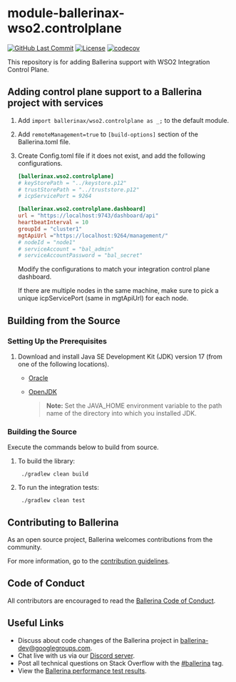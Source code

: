 # module-ballerinax-wso2.controlplane

[![GitHub Last Commit](https://img.shields.io/github/last-commit/ballerina-platform/module-ballerinax-wso2.controlplane.svg)](https://github.com/ballerina-platform/module-wso2.controlplane/commits/main)
[![License](https://img.shields.io/badge/License-Apache%202.0-blue.svg)](https://opensource.org/licenses/Apache-2.0)
[![codecov](https://codecov.io/gh/ballerina-platform/module-ballerinax-wso2.controlplane/branch/main/graph/badge.svg?token=5GCQ36HBEB)](https://codecov.io/gh/ballerina-platform/module-ballerinax-wso2.controlplane)

This repository is for adding Ballerina support with WSO2 Integration Control Plane.

## Adding control plane support to a Ballerina project with services

1. Add `import ballerinax/wso2.controlplane as _;` to the default module.
2. Add `remoteManagement=true` to `[build-options]` section of the Ballerina.toml file.
3. Create Config.toml file if it does not exist, and add the following configurations.
    ```toml
    [ballerinax.wso2.controlplane]
    # keyStorePath = "../keystore.p12"
    # trustStorePath = "../truststore.p12"
    # icpServicePort = 9264

    [ballerinax.wso2.controlplane.dashboard]
    url = "https://localhost:9743/dashboard/api"
    heartbeatInterval = 10
    groupId = "cluster1"
    mgtApiUrl ="https://localhost:9264/management/"
    # nodeId = "node1"
    # serviceAccount = "bal_admin"
    # serviceAccountPassword = "bal_secret"
    ```
    Modify the configurations to match your integration control plane dashboard.

    If there are multiple nodes in the same machine, make sure to pick a unique icpServicePort (same in mgtApiUrl) for each node.

## Building from the Source

### Setting Up the Prerequisites

1. Download and install Java SE Development Kit (JDK) version 17 (from one of the following locations).

    * [Oracle](https://www.oracle.com/java/technologies/downloads/)

    * [OpenJDK](https://adoptopenjdk.net/)

      > **Note:** Set the JAVA_HOME environment variable to the path name of the directory into which you installed JDK.

### Building the Source

Execute the commands below to build from source.

1. To build the library:

        ./gradlew clean build

2. To run the integration tests:

        ./gradlew clean test

## Contributing to Ballerina

As an open source project, Ballerina welcomes contributions from the community.

For more information, go to the [contribution guidelines](https://github.com/ballerina-platform/ballerina-lang/blob/master/CONTRIBUTING.md).

## Code of Conduct

All contributors are encouraged to read the [Ballerina Code of Conduct](https://ballerina.io/code-of-conduct).

## Useful Links

* Discuss about code changes of the Ballerina project in [ballerina-dev@googlegroups.com](mailto:ballerina-dev@googlegroups.com).
* Chat live with us via our [Discord server](https://discord.gg/ballerinalang).
* Post all technical questions on Stack Overflow with the [#ballerina](https://stackoverflow.com/questions/tagged/ballerina) tag.
* View the [Ballerina performance test results](https://github.com/ballerina-platform/ballerina-lang/blob/master/performance/benchmarks/summary.md).
